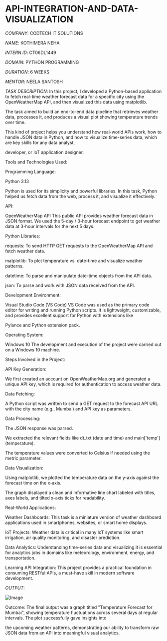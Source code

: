 # API-INTEGRATION-AND-DATA-VISUALIZATION

*COMPANY*: CODTECH IT SOLUTIONS

*NAME*: KOTHIMERA NEHA

*INTERN ID*: CT06DL1449

*DOMAIN*: PYTHON PROGRAMMING

*DURATION*: 6 WEEKS

*MENTOR*: NEELA SANTOSH

*TASK DESCRIPTION*: 
In this project, I developed a Python-based application to fetch real-time weather forecast data for a specific city using the OpenWeatherMap API, and then visualized this data using 
matplotlib.

The task aimed to build an end-to-end data pipeline that retrieves weather data, processes it, and produces a visual plot showing temperature trends over time.

This kind of project helps you understand how real-world APIs work, how to handle JSON data in Python, and how to visualize time-series data, which are key skills for any data analyst, 

developer, or IoT application designer.

Tools and Technologies Used:

Programming Language:

Python 3.13

Python is used for its simplicity and powerful libraries. In this task, Python helped us fetch data from the web, process it, and visualize it effectively.

API:

OpenWeatherMap API
This public API provides weather forecast data in JSON format. We used the 5-day / 3-hour forecast endpoint to get weather data at 3-hour intervals for the next 5 days.

Python Libraries:

requests: To send HTTP GET requests to the OpenWeatherMap API and fetch weather data.

matplotlib: To plot temperature vs. date-time and visualize weather patterns.

datetime: To parse and manipulate date-time objects from the API data.

json: To parse and work with JSON data received from the API.

Development Environment:

Visual Studio Code (VS Code)
VS Code was used as the primary code editor for writing and running Python scripts. It is lightweight, customizable, and provides excellent support for Python with extensions like

Pylance and Python extension pack.

Operating System:

Windows 10
The development and execution of the project were carried out on a Windows 10 machine.

Steps Involved in the Project:

API Key Generation:

We first created an account on OpenWeatherMap.org and generated a unique API key, which is required for authentication to access weather data.

Data Fetching:

A Python script was written to send a GET request to the forecast API URL with the city name (e.g., Mumbai) and API key as parameters.

Data Processing:

The JSON response was parsed.

We extracted the relevant fields like dt_txt (date and time) and main['temp'] (temperature).

The temperature values were converted to Celsius if needed using the metric parameter.

Data Visualization:

Using matplotlib, we plotted the temperature data on the y-axis against the forecast time on the x-axis.

The graph displayed a clean and informative line chart labeled with titles, axes labels, and tilted x-axis ticks for readability.

Real-World Applications:

Weather Dashboards: This task is a miniature version of weather dashboard applications used in smartphones, websites, or smart home displays.

IoT Projects: Weather data is critical in many IoT systems like smart irrigation, air quality monitoring, and disaster prediction.

Data Analytics: Understanding time-series data and visualizing it is essential for analytics jobs in domains like meteorology, environment, energy, and transportation.

Learning API Integration: This project provides a practical foundation in consuming RESTful APIs, a must-have skill in modern software development.

*OUTPUT*: 

![Image](https://github.com/user-attachments/assets/e714f9f5-a08e-4922-8ed0-d9e0e245450f)


Outcome:
The final output was a graph titled "Temperature Forecast for Mumbai", showing temperature fluctuations across several days at regular intervals. The plot successfully gave insights into

the upcoming weather patterns, demonstrating our ability to transform raw JSON data from an API into meaningful visual analytics.



